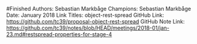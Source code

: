 #Finished
Authors: Sebastian Markbåge
Champions: Sebastian Markbåge
Date: January 2018
Link Titles: object-rest-spread
GitHub Link: https://github.com/tc39/proposal-object-rest-spread
GitHub Note Link: https://github.com/tc39/notes/blob/HEAD/meetings/2018-01/jan-23.md#restspread-properties-for-stage-4
